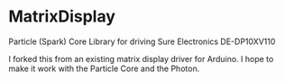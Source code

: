# MatrixDisplay
Particle (Spark) Core Library for driving Sure Electronics DE-DP10XV110

I forked this from an existing matrix display driver for Arduino. I hope to make it work with the Particle Core and the Photon.
